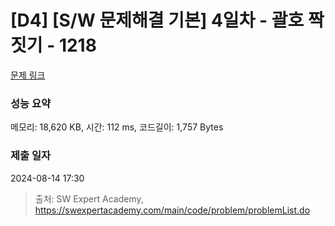 # [D4] [S/W 문제해결 기본] 4일차 - 괄호 짝짓기 - 1218 

[문제 링크](https://swexpertacademy.com/main/code/problem/problemDetail.do?contestProbId=AV14eWb6AAkCFAYD) 

### 성능 요약

메모리: 18,620 KB, 시간: 112 ms, 코드길이: 1,757 Bytes

### 제출 일자

2024-08-14 17:30



> 출처: SW Expert Academy, https://swexpertacademy.com/main/code/problem/problemList.do